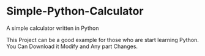 # Simple-Python-Calculator
A simple calculator written in Python

This Project can be a good example for those who are start learning Python. You Can Download it Modify and Any part Changes.



